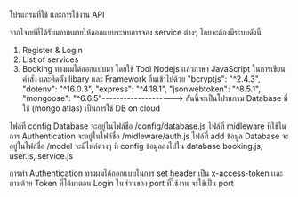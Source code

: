 โปรแกรมที่ใช้ เเละการใช้งาน API

จากโจทย์ที่ได้รับมอบหมายให้ออกแบบระบบการจอง service ต่างๆ โดยจะต้องมีระบบดังนี้
1. Register & Login
2. List of services 
3. Booking
ทางผมได้ออกแบบมา โดยใช้ Tool Nodejs เเล้วภาษา JavaScript ในการเขียนคำสั่ง เเละติดตั้ง libary เเละ Framework อื่นเข้าไปด้วย
    "bcryptjs": "^2.4.3",
    "dotenv": "^16.0.3",
    "express": "^4.18.1",
    "jsonwebtoken": "^8.5.1",
    "mongoose": "^6.6.5"--------------------> อันนี้จะเป็นโปรแกรม Database ที่ใช้ (mongo atlas) เป็นการใช้ DB on cloud
    
ไฟล์ที่ config Database จะอยู่ในไฟล์ชื่อ /config/database.js
ไฟล์ที่ midleware ที่ใช้ในการ Authentication จะอยู่ในไฟล์ชื่อ /midleware/auth.js
ไฟล์ที่ add ข้อมูล Database จะอยู่ในไฟล์ชื่อ /model จะมีไฟล์ต่างๆ ที่ config ข้อมูลลงไปใน database booking.js, user.js, service.js

การทำ Authentication ทางผมได้ออกแบบในการ set header เป็น x-access-token เเละตามด้วย Token ที่ได้มาตอน Login
ในส่วนของ port ที่ใช้งาน จะใช้เป็น port

